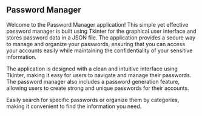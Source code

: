 ## Password Manager 

Welcome to the Password Manager application! This simple yet effective password manager is built using Tkinter for the graphical user interface and stores password data in a JSON file. The application provides a secure way to manage and organize your passwords, ensuring that you can access your accounts easily while maintaining the confidentiality of your sensitive information.
  
The application is designed with a clean and intuitive interface using Tkinter, making it easy for users to navigate and manage their passwords.
The password manager also includes a password generation feature, allowing users to create strong and unique passwords for their accounts.

Easily search for specific passwords or organize them by categories, making it convenient to find the information you need.
